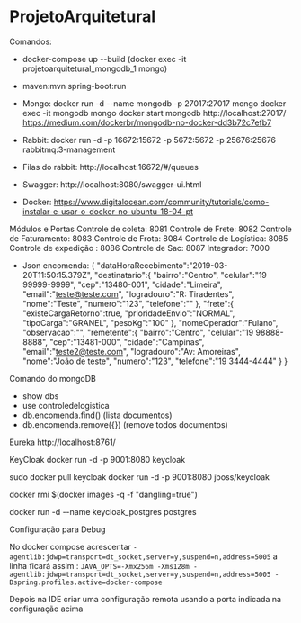 # ProjetoArquitetural
Comandos:
 - docker-compose up --build  (docker exec -it projetoarquitetural_mongodb_1 mongo)
 - maven:mvn spring-boot:run
 - Mongo: docker run -d --name mongodb -p 27017:27017 mongo
 docker exec -it mongodb mongo
 docker start mongodb
 http://localhost:27017/
 https://medium.com/dockerbr/mongodb-no-docker-dd3b72c7efb7

- Rabbit:
docker run -d -p 16672:15672 -p 5672:5672 -p 25676:25676 rabbitmq:3-management

 - Filas do rabbit: http://localhost:16672/#/queues
 - Swagger: http://localhost:8080/swagger-ui.html
 - Docker: https://www.digitalocean.com/community/tutorials/como-instalar-e-usar-o-docker-no-ubuntu-18-04-pt

 Módulos e Portas
 Controle de coleta: 8081
 Controle de Frete: 8082
 Controle de Faturamento: 8083
 Controle de Frota: 8084
 Controle de Logística: 8085
 Controle de expedição : 8086
 Controle de Sac: 8087
 Integrador: 7000

 - Json encomenda:
{
   "dataHoraRecebimento":"2019-03-20T11:50:15.379Z",
   "destinatario":{
      "bairro":"Centro",
      "celular":"19 99999-9999",
      "cep":"13480-001",
      "cidade":"Limeira",
      "email":"teste@teste.com",
      "logradouro":"R: Tiradentes",
      "nome":"Teste",
      "numero":"123",
      "telefone":""
   },
   "frete":{
      "existeCargaRetorno":true,
      "prioridadeEnvio":"NORMAL",
      "tipoCarga":"GRANEL",
      "pesoKg":"100"
   },
   "nomeOperador":"Fulano",
   "observacao":"",
   "remetente":{
      "bairro":"Centro",
      "celular":"19 98888-8888",
      "cep":"13481-000",
      "cidade":"Campinas",
      "email":"teste2@teste.com",
      "logradouro":"Av: Amoreiras",
      "nome":"João de teste",
      "numero":"123",
      "telefone":"19 3444-4444"
   }
}


Comando do mongoDB
 - show dbs
 - use controledelogistica
 - db.encomenda.find() (lista documentos)
 - db.encomenda.remove({}) (remove todos documentos)

 Eureka
 http://localhost:8761/



 KeyCloak
docker run -d -p 9001:8080 keycloak


sudo docker pull keycloak
docker run -d -p 9001:8080 jboss/keycloak


 docker rmi $(docker images -q -f "dangling=true")

 docker run -d --name keycloak_postgres postgres

 Configuração para Debug

 No docker compose acrescentar `-agentlib:jdwp=transport=dt_socket,server=y,suspend=n,address=5005` a linha ficará assim : `JAVA_OPTS=-Xmx256m -Xms128m -agentlib:jdwp=transport=dt_socket,server=y,suspend=n,address=5005 -Dspring.profiles.active=docker-compose`

 Depois na IDE criar uma configuração remota usando a porta indicada na configuração acima
